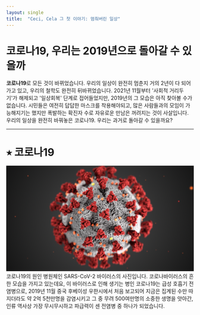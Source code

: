 ```yaml
---
layout: single
title:  "Ceci, Cela 그 첫 이야기: 멈춰버린 일상"
---
```


# 코로나19, 우리는 2019년으로 돌아갈 수 있을까

**코로나19**로 모든 것이 바뀌었습니다. 우리의 일상이 완전히 멈춘지 거의 2년이 다 되어가고 있고, 우리의 철학도 완전히 뒤바뀌었습니다. 2021년 11월부터 '사회적 거리두기'가 해제되고 '일상회복' 단계로 접어들었지만, 2019년의 그 모습은 아직 찾아볼 수가 없습니다. 시민들은 여전히 답답한 마스크를 착용해야되고, 많은 사람들과의 모임이 가능해지기는 했지만 폭발하는 확진자 수로 자유로운 만남은 꺼려지는 것이 사살입니다. 우리의 일상을 완전히 바꿔놓은 코로나19. 우리는 과거로 돌아갈 수 있을까요? 

---
# ⭑ 코로나19
![covid-19](/assets/images/covid-19.png)
코로나19의 원인 병원체인 SARS-CoV-2 바이러스의 사진입니다. 코로나바이러스의 흔한 모습을 가지고 있는데요, 이 바이러스로 인해 생기는 병인 코로나19는 급성 호흡기 전염병으로, 2019년 11월 중국 후베이성 우한시에서 처음 보고되어 지금은 집계된 수만 따지더라도 약 2억 5천만명을 감염시키고 그 중 무려 500여만명의 소중한 생명을 앗아간, 인류 역사상 가장 무시무시하고 파급력이 센 전염병 중 하나가 되었습니다. 
